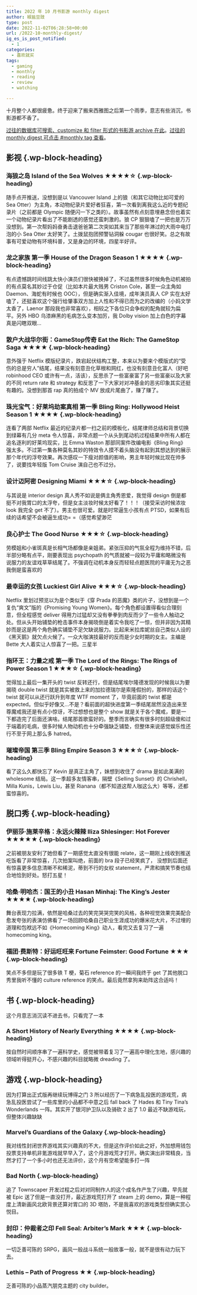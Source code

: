```yaml
---
title: 2022 年 10 月书影游 monthly digest
author: 椒盐豆豉
type: post
date: 2022-11-02T06:28:58+00:00
url: /2022-10-monthly-digest/
ig_es_is_post_notified:
  - 1
categories:
  - 喜欢就买
tags:
  - gaming
  - monthly
  - reading
  - review
  - watching

---
```


十月整个人都很疲惫。终于迎来了搬来西雅图之后第一个雨季，意志有些消沉，书影游都不香了。

[过往的数据库可搜索、customize 和 filter 形式的书影游 archive 在此](https://www.notion.so/2485c762efe040b988531aaa3e45ad25)。[过往的 monthly digest 可点击 #monthly tag 查看](../tags/monthly/)。

<!--more-->

## <span class="ez-toc-section" id="%E5%BD%B1%E8%A7%86"></span>影视<span class="ez-toc-section-end"></span> {.wp-block-heading}

### <span class="ez-toc-section" id="%E6%B5%B7%E7%8B%BC%E4%B9%8B%E5%B2%9B_Island_of_the_Sea_Wolves_%E2%98%85%E2%98%85%E2%98%85%E2%98%85%E2%98%86"></span>海狼之岛 Island of the Sea Wolves ★★★★☆<span class="ez-toc-section-end"></span> {.wp-block-heading}

随手点开推送，没想到是以 Vancouver Island 上的狼（和其它动物比如可爱的 Sea Otter）为主角，本动物纪录片爱好者狂喜，第一次看到离我这么近的专题纪录片（之前都是 Olympic 随便闪一下之类的）。故事虽然有点刻意埋悬念但也着实一个动物纪录片看出了不能剧透的感觉还蛮刺激的。狼 CP 狠狠嗑了一把也是万万没想到。第一次帮妈妈奋勇击退爸爸第二次突如其来当了那些年淋过的大雨中电灯泡的小 Sea Otter 太好笑了。土拨鼠抱团预警钻洞躲 cougar 也很好笑。总之有故事有可爱动物有环境科普，又是身边的环境，四星半好评。

### <span class="ez-toc-section" id="%E9%BE%99%E4%B9%8B%E5%AE%B6%E6%97%8F_%E7%AC%AC%E4%B8%80%E5%AD%A3_House_of_the_Dragon_Season_1_%E2%98%85%E2%98%85%E2%98%85%E2%98%85"></span>龙之家族 第一季 House of the Dragon Season 1 ★★★★<span class="ez-toc-section-end"></span> {.wp-block-heading}

有点遗憾跳时间线跳太快小演员们很快被换掉了，不过虽然很多时候角色动机被拍的有点莫名其妙过于仓促（比如本片最大贱男 Criston Cole，甚至一众主角如 Daemon、海蛇有时候也 OOC），但是确实渐入佳境，成年演员真人 CP 实在太好嗑了，还挺喜欢这个强行给肇事双方加上人性和不得已而为之的改编的（小妈文学太香了，Laenor 那段我也非常喜欢），相较之下各位只会争权的配角就较为扁平。另外 HBO 乌漆麻黑的毛病怎么变本加厉，我 Dolby vision 加上白色的字幕真是闪瞎双眼…

### <span class="ez-toc-section" id="%E6%95%A3%E6%88%B7%E5%A4%A7%E6%88%98%E5%8D%8E%E5%B0%94%E8%A1%97%EF%BC%9AGameStop%E4%BC%A0%E5%A5%87_Eat_the_Rich_The_GameStop_Saga_%E2%98%85%E2%98%85%E2%98%85%E2%98%85"></span>散户大战华尔街：GameStop传奇 Eat the Rich: The GameStop Saga ★★★★<span class="ez-toc-section-end"></span> {.wp-block-heading}

意外强于 Netflix 模版纪录片，跌宕起伏结构工整，本来以为要来个模版式的“受伤的总是穷人”结尾，结果没有刻意丑化草根和网红，也没有刻意丑化富人（好吧 robinhood CEO 或许有一点，活该），反思杀了一些富豪富了另一些富豪以及大家的不同 return rate 和 strategy 和反思了一下大家对对冲基金的恶劣印象其实还挺有趣的。没想到那首 rap 真的拍成个 MV 放成片尾曲了，赚了赚了。

### <span class="ez-toc-section" id="%E7%8F%A0%E5%85%89%E5%AE%9D%E6%B0%94%EF%BC%9A%E5%A5%BD%E8%8E%B1%E5%9D%9E%E5%8A%AB%E6%A1%88%E7%9C%9F%E7%9B%B8_%E7%AC%AC%E4%B8%80%E5%AD%A3_Bling_Ring_Hollywood_Heist_Season_1_%E2%98%85%E2%98%85%E2%98%85%E2%98%85"></span>珠光宝气：好莱坞劫案真相 第一季 Bling Ring: Hollywood Heist Season 1 ★★★★<span class="ez-toc-section-end"></span> {.wp-block-heading}

连看了两部 Netflix 最近的纪录片都一扫之前的模板化，结尾律师总结和背景切换到绿幕有几分 meta 令人惊喜，非常点题一个从头到尾动机过程结果中所有人都在追名逐利的好莱坞现实，比 Emma Waston 那部同案件改编电影《Bling Ring》强太多。不过第一集各种莫名其妙的特效令人摸不着头脑没有起到其想达到的展示那个年代的浮夸效果。再次感叹一下瘦对颜值的影响，男主年轻时候比现在帅多了，说要找年轻版 Tom Cruise 演自己也不过分。

### <span class="ez-toc-section" id="%E8%AE%BE%E8%AE%A1%E8%BF%88%E9%98%BF%E5%AF%86_Designing_Miami_%E2%98%85%E2%98%85%E2%98%85%E2%98%86"></span>设计迈阿密 Designing Miami ★★★☆<span class="ez-toc-section-end"></span> {.wp-block-heading}

与其说是 interior design 真人秀不如说是俩主角秀恩爱，我觉得 design 倒是都挺不对我胃口的太浮夸，但是女主淡妆时候太好看了！！！（接受采访时候浓妆 look 我完全 get 不了）。男主也很可爱。就是时常逼生小孩有点 PTSD，如果有后续的话希望不会被逼生成功= =（感觉希望渺茫

### <span class="ez-toc-section" id="%E8%89%AF%E5%BF%83%E6%8A%A4%E5%A3%AB_The_Good_Nurse_%E2%98%85%E2%98%85%E2%98%85%E2%98%86"></span>良心护士 The Good Nurse ★★★☆<span class="ez-toc-section-end"></span> {.wp-block-heading}

劳模姐和小雀斑真是长相气场都像是亲姐弟。紧张压抑的气氛全程为维持不错，后半部分略有点平，刚要表现出 psychopath 的气质就被一段较为平庸和略微没有说服力的友谊戏草草结尾了。不强调在动机本身反而轻轻点题医院的平庸无为之恶我倒是蛮喜欢的

### <span class="ez-toc-section" id="%E6%9C%80%E5%B9%B8%E8%BF%90%E7%9A%84%E5%A5%B3%E5%AD%A9_Luckiest_Girl_Alive_%E2%98%85%E2%98%85%E2%98%85%E2%98%86"></span>最幸运的女孩 Luckiest Girl Alive ★★★☆<span class="ez-toc-section-end"></span> {.wp-block-heading}

Netflix 里划过预览以为是个类似于《穿 Prada 的恶魔》类的片子，没想到是一个复仇“爽文”版的《Promising Young Women》。每个角色都设置得看似合理刻意，但全程感觉 deliver 得用力过猛却又没有拳拳到肉反而少了一些令人触动之处。但从头开始铺垫的枪击事件本身揭晓倒是着实令我吃了一惊，但并非因为其精妙而是这是两个角色确实铺垫不足欠缺说服力。比起来米拉库妮丝自己类似人设的《黑天鹅》就欠点火候了。一众大咖演技最好的反而是少女时期的女主。主编是 Bette 大人着实让人惊喜了一把。三星半

### <span class="ez-toc-section" id="%E6%8C%87%E7%8E%AF%E7%8E%8B%EF%BC%9A%E5%8A%9B%E9%87%8F%E4%B9%8B%E6%88%92_%E7%AC%AC%E4%B8%80%E5%AD%A3_The_Lord_of_the_Rings_The_Rings_of_Power_Season_1_%E2%98%85%E2%98%85%E2%98%85%E2%98%86"></span>指环王：力量之戒 第一季 The Lord of the Rings: The Rings of Power Season 1 ★★★☆<span class="ez-toc-section-end"></span> {.wp-block-heading}

觉得加上最后一集开头的 twist 反转还行，但是结尾埃尔隆德发现的时候我以为要揭晓 double twist 就是其实被救上来的加拉德瑞尔是索隆假扮的，那样的话这个 twist 就可以从还行跃升到年度 WTF moment 了，毕竟前面的 twist 都是 expected。但似乎好像又…不是？看前面的超快进度第一季结尾居然没造出来至尊魔戒我还是有点小惊讶，不过想想也是整个 show 就是关于各个魔戒，要是一下都造完了后面还演啥。结尾那首歌蛮好的。整季而言确实有很多时刻超级傻和过于端着的毛病，很多时候人物动机也十分牵强缺乏铺垫，但整体来说感觉娱乐性还行不至于网上那么多 hatred。

### <span class="ez-toc-section" id="%E7%92%80%E7%92%A8%E5%B8%9D%E5%9B%BD_%E7%AC%AC%E4%B8%89%E5%AD%A3_Bling_Empire_Season_3_%E2%98%85%E2%98%85%E2%98%85%E2%98%86"></span>璀璨帝国 第三季 Bling Empire Season 3 ★★★☆<span class="ez-toc-section-end"></span> {.wp-block-heading}

看了这么久都快忘了 Kevin 是真正主角了，妹想到收住了 drama 是如此美满的 wholesome 结局。这一季超多友情客串，隔壁《Selling Sunset》的 Chrishell，Milla Kunis，Lewis Liu，甚至 Rianana（都不知道这帮人咖这么大）等等，还都蛮惊喜的。

## <span class="ez-toc-section" id="%E8%84%B1%E5%8F%A3%E7%A7%80"></span>脱口秀<span class="ez-toc-section-end"></span> {.wp-block-heading}

### <span class="ez-toc-section" id="%E4%BC%8A%E4%B8%BD%E8%8E%8E%C2%B7%E6%96%BD%E8%8E%B1%E8%BE%9B%E6%A0%BC%EF%BC%9A%E6%B0%B8%E8%BF%9C%E7%81%AB%E8%BE%A3%E8%BE%A3_Iliza_Shlesinger_Hot_Forever_%E2%98%85%E2%98%85%E2%98%85%E2%98%85%E2%98%85"></span>伊丽莎·施莱辛格：永远火辣辣 Iliza Shlesinger: Hot Forever ★★★★★<span class="ez-toc-section-end"></span> {.wp-block-heading}

之前被朋友安利了她但看了一期感觉太直没有很能 relate，这一期刚上线收到推送吃饭看了非常惊喜，几次拍案叫绝，前面的 bra 段子已经笑疯了， 没想到后面还有惊喜更多信息清晰不和稀泥，蒂到不行的女权 statement，严肃和搞笑节奏也结合地恰到好处。怒打五星！

### <span class="ez-toc-section" id="%E5%93%88%E6%A1%91%C2%B7%E6%98%8E%E5%93%88%E6%9D%B0%EF%BC%9A%E5%9B%BD%E7%8E%8B%E7%9A%84%E5%B0%8F%E4%B8%91_Hasan_Minhaj_The_Kings_Jester_%E2%98%85%E2%98%85%E2%98%85%E2%98%85"></span>哈桑·明哈杰：国王的小丑 Hasan Minhaj: The King&#8217;s Jester ★★★★<span class="ez-toc-section-end"></span> {.wp-block-heading}

舞台表现力拉满，依然是哈桑过去的笑完哭哭完笑的风格，各种视觉效果完美配合愈发夸张的表演仿佛看了一场回顾哈桑自己职业生涯成功的爆米花大片，不过埋的道理和包袱远不如《Homecoming King》动人，看完又去复习了一遍 homecoming king。

### <span class="ez-toc-section" id="%E7%A6%8F%E5%9B%A2%C2%B7%E8%B4%B9%E6%96%AF%E7%89%B9%EF%BC%9A%E5%A5%BD%E8%BF%90%E6%97%BA%E6%97%BA%E6%9D%A5_Fortune_Feimster_Good_Fortune_%E2%98%85%E2%98%85%E2%98%85"></span>福团·费斯特：好运旺旺来 Fortune Feimster: Good Fortune ★★★<span class="ez-toc-section-end"></span> {.wp-block-heading}

笑点不多但是玩了很多铁 T 梗，菊石 reference 的一瞬间我终于 get 了其他脱口秀里我听不懂的 culture reference 的笑点。最后竟然拿狗来助阵这合适吗！

## <span class="ez-toc-section" id="%E4%B9%A6"></span>书<span class="ez-toc-section-end"></span> {.wp-block-heading}

这个月意志消沉读不进去书，只看完了一本

### <span class="ez-toc-section" id="A_Short_History_of_Nearly_Everything_%E2%98%85%E2%98%85%E2%98%85%E2%98%85"></span>A Short History of Nearly Everything ★★★★<span class="ez-toc-section-end"></span> {.wp-block-heading}

按自然时间顺序串了一遍科学史，感觉被带着复习了一遍高中理化生地，感兴趣的领域听得挺开心，不感兴趣的科目就略微 dreading 了。

## <span class="ez-toc-section" id="%E6%B8%B8%E6%88%8F"></span>游戏<span class="ez-toc-section-end"></span> {.wp-block-heading}

因为打算出正式版再继续玩博得之门 3 所以经历了一下病急乱投医的游戏荒，病急乱投医尝试了一些库里的小品都不中意之后 fall back 了 Hades 和 Tiny Tina&#8217;s Wonderlands 一阵。其实开了银河护卫队以及骑砍 2 出了 1.0 最近不缺游戏玩， 但整体兴趣缺缺

### <span class="ez-toc-section" id="Marvels_Guardians_of_the_Galaxy"></span>Marvel&#8217;s Guardians of the Galaxy<span class="ez-toc-section-end"></span> {.wp-block-heading}

我对线性封闭世界游戏其实兴趣真的不大，但是这作评价如此之好，外加想用钱包投票支持单机非氪游戏就早早入了，这个月游戏荒才打开。确实演出非常精良，当然才打了一个多小时也还无法评价，这个月有空希望能多打一阵

### <span class="ez-toc-section" id="Bad_North"></span>Bad North<span class="ez-toc-section-end"></span> {.wp-block-heading}

追了 Townscaper 开发过程之后对对同制作人的这个成名作产生了兴趣，早先就被 Epic 送了但是一直没打开，最近游戏荒打开了 steam 上的 demo，算是一种程度上清新画风北欧背景还算对胃口的 3D 塔防，不是我喜欢的游戏类型但确实赏心悦目。

### <span class="ez-toc-section" id="%E5%B0%81%E5%8D%B0%EF%BC%9A%E4%BB%B2%E8%A3%81%E8%80%85%E4%B9%8B%E5%8D%B0_Fell_Seal_Arbiters_Mark_%E2%98%85%E2%98%85%E2%98%85"></span>封印：仲裁者之印 Fell Seal: Arbiter&#8217;s Mark ★★★<span class="ez-toc-section-end"></span> {.wp-block-heading}

一切乏善可陈的 SRPG，画风一般战斗系统一般故事一般，就不是很有动力玩下去。

### <span class="ez-toc-section" id="Lethis_-_Path_of_Progress_%E2%98%85%E2%98%85"></span>Lethis &#8211; Path of Progress ★★<span class="ez-toc-section-end"></span> {.wp-block-heading}

乏善可陈的小品蒸汽朋克主题的 city builder。


